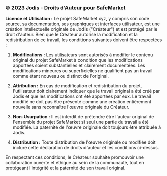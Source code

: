 ### © 2023 Jodis - Droits d'Auteur pour SafeMarket

**Licence et Utilisation :**
Le projet SafeMarket.xyz, y compris son code source, sa documentation, ses graphiques et interfaces utilisateur, est une création intellectuelle originale de Jodis ("Créateur") et est protégé par le droit d'auteur. Bien que le Créateur autorise la modification et la redistribution de ce travail, les conditions suivantes doivent être respectées :

1. **Modifications :** Les utilisateurs sont autorisés à modifier le contenu original du projet SafeMarket à condition que les modifications apportées soient substantielles et clairement documentées. Les modifications mineures ou superficielles ne qualifient pas un travail comme étant nouveau ou distinct de l'original.

2. **Attribution :** En cas de modification et redistribution du projet, l'utilisateur doit clairement indiquer que le travail original a été créé par Jodis et que les modifications ont été apportées par eux. Le travail modifié ne doit pas être présenté comme une création entièrement nouvelle sans reconnaître l'œuvre originale du Créateur.

3. **Non-Usurpation :** Il est interdit de prétendre être l'auteur original de l'ensemble du projet SafeMarket si seul une partie du travail a été modifiée. La paternité de l'œuvre originale doit toujours être attribuée à Jodis.

4. **Distribution :** Toute distribution de l'œuvre originale ou modifiée doit inclure cette déclaration de droits d'auteur et les conditions ci-dessus.

En respectant ces conditions, le Créateur souhaite promouvoir une collaboration ouverte et éthique au sein de la communauté, tout en protégeant l'intégrité et la paternité de son travail original.
